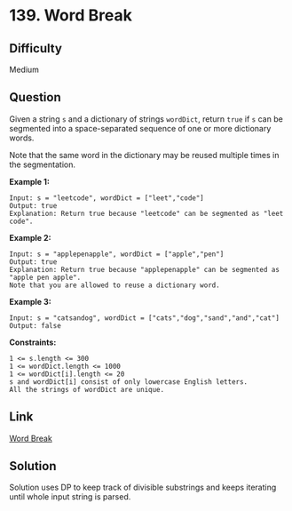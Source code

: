 # 139. Word Break

## Difficulty

Medium

## Question

Given a string `s` and a dictionary of strings `wordDict`, return `true` if `s` can be segmented into a space-separated sequence of one or more dictionary words.

Note that the same word in the dictionary may be reused multiple times in the segmentation.

**Example 1:**

    Input: s = "leetcode", wordDict = ["leet","code"]
    Output: true
    Explanation: Return true because "leetcode" can be segmented as "leet code".

**Example 2:**

    Input: s = "applepenapple", wordDict = ["apple","pen"]
    Output: true
    Explanation: Return true because "applepenapple" can be segmented as "apple pen apple".
    Note that you are allowed to reuse a dictionary word.

**Example 3:**

    Input: s = "catsandog", wordDict = ["cats","dog","sand","and","cat"]
    Output: false

**Constraints:**

    1 <= s.length <= 300
    1 <= wordDict.length <= 1000
    1 <= wordDict[i].length <= 20
    s and wordDict[i] consist of only lowercase English letters.
    All the strings of wordDict are unique.

## Link

[Word Break](https://leetcode.com/problems/word-break/)

## Solution

Solution uses DP to keep track of divisible substrings and keeps iterating until whole input string is parsed.
